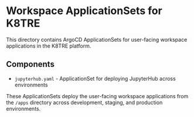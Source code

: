 # Workspace ApplicationSets for K8TRE

This directory contains ArgoCD ApplicationSets for user-facing workspace applications in the K8TRE platform.

## Components

- `jupyterhub.yaml` - ApplicationSet for deploying JupyterHub across environments

These ApplicationSets deploy the user-facing workspace applications from the `/apps` directory across development, staging, and production environments.

